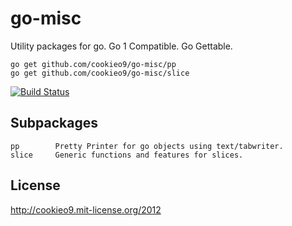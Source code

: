 go-misc
=======

Utility packages for go. Go 1 Compatible. Go Gettable.

    go get github.com/cookieo9/go-misc/pp
    go get github.com/cookieo9/go-misc/slice

[![Build Status](https://secure.travis-ci.org/cookieo9/go-misc.png)](http://travis-ci.org/cookieo9/go-misc)

Subpackages
-------------------
    pp        Pretty Printer for go objects using text/tabwriter.
    slice     Generic functions and features for slices.

License
-------
http://cookieo9.mit-license.org/2012
